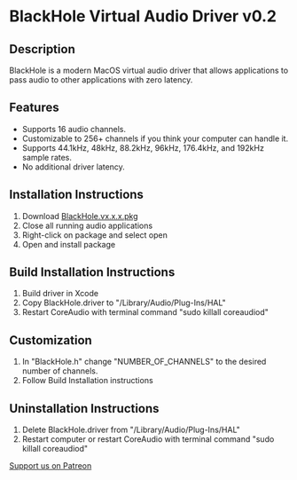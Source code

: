 # BlackHole Virtual Audio Driver v0.2

## Description
BlackHole is a modern MacOS virtual audio driver that allows applications to pass audio to other applications with zero latency.

## Features
- Supports 16 audio channels.
- Customizable to 256+ channels if you think your computer can handle it.
- Supports 44.1kHz, 48kHz, 88.2kHz, 96kHz, 176.4kHz, and 192kHz sample rates.
- No additional driver latency. 

## Installation Instructions
1. Download [BlackHole.vx.x.x.pkg](https://github.com/ExistentialAudio/BlackHole/releases/)
2. Close all running audio applications
3. Right-click on package and select open
4. Open and install package

## Build Installation Instructions
1. Build driver in Xcode
2. Copy BlackHole.driver to "/Library⁩/Audio⁩/Plug-Ins⁩/HAL"
3. Restart CoreAudio with terminal command "sudo killall coreaudiod"

## Customization
1. In "BlackHole.h" change "NUMBER_OF_CHANNELS" to the desired number of channels.
2. Follow Build Installation instructions

## Uninstallation Instructions
1. Delete BlackHole.driver from "/Library⁩/Audio⁩/Plug-Ins⁩/HAL"
2. Restart computer or restart CoreAudio with terminal command "sudo killall coreaudiod"

[Support us on Patreon](https://www.patreon.com/existentialaudio)
